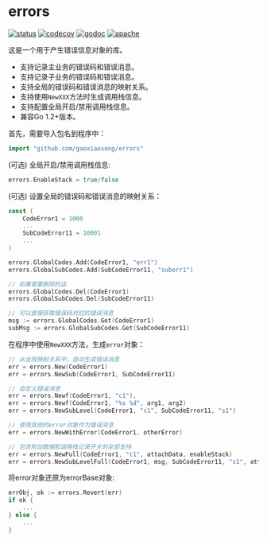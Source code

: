 # errors

[![status](https://github.com/gaoxiaosong/errors/actions/workflows/go.yml/badge.svg?branch=master)](https://github.com/gaoxiaosong/errors/actions/workflows/go.yml)
[![codecov](https://codecov.io/gh/gaoxiaosong/errors/branch/master/graph/badge.svg?token=AOXNUDXAS7)](https://codecov.io/gh/gaoxiaosong/errors)
[![godoc](https://pkg.go.dev/badge/github.com/gaoxiaosong/errors?status.svg)](https://pkg.go.dev/github.com/gaoxiaosong/errors)
[![apache](https://img.shields.io/badge/License-Apache%202-blue.svg)](https://opensource.org/licenses/Apache-2.0)

这是一个用于产生错误信息对象的库。

* 支持记录主业务的错误码和错误消息。
* 支持记录子业务的错误码和错误消息。
* 支持全局的错误码和错误消息的映射关系。
* 支持使用`NewXXX`方法时生成调用栈信息。
* 支持配置全局开启/禁用调用栈信息。
* 兼容Go 1.2+版本。

首先，需要导入包名到程序中：

```go
import "github.com/gaoxiaosong/errors"
```

(可选) 全局开启/禁用调用栈信息:

```go
errors.EnableStack = true/false
```

(可选) 设置全局的错误码和错误消息的映射关系：

```go
const (
    CodeError1 = 1000
    ...
    SubCodeError11 = 10001
    ...
)

errors.GlobalCodes.Add(CodeError1, "err1")
errors.GlobalSubCodes.Add(SubCodeError11, "suberr1")

// 如果需要删除的话
errors.GlobalCodes.Del(CodeError1)
errors.GlobalSubCodes.Del(SubCodeError11)

// 可以直接获取错误码对应的错误消息
msg := errors.GlobalCodes.Get(CodeError1)
subMsg := errors.GlobalSubCodes.Get(SubCodeError11)
```

在程序中使用`NewXXX`方法，生成`error`对象：

```go
// 从全局映射关系中，自动生成错误消息
err = errors.New(CodeError1)
err = errors.NewSub(CodeError1, SubCodeError11)

// 自定义错误消息
err = errors.Newf(CodeError1, "c1"),
err = errors.Newf(CodeError1, "%s %d", arg1, arg2)
err = errors.NewSubLevel(CodeError1, "c1", SubCodeError11, "s1")

// 使用其他的error对象作为错误消息
err = errors.NewWithError(CodeError1, otherError)

// 包含附加数据和调用栈记录开关的全部支持
err = errors.NewFull(CodeError1, "c1", attachData, enableStack)
err = errors.NewSubLevelFull(CodeError1, msg, SubCodeError11, "s1", attachData, enableStack)
```

将error对象还原为errorBase对象:

```go
errObj, ok := errors.Revert(err)
if ok {
    ...
} else {
    ...
}
```
